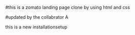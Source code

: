 #this is a zomato landing page clone by using html and css

#updated by the collabrator A


this is a new installationsetup